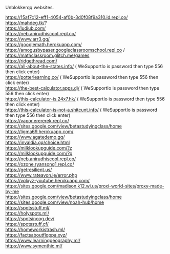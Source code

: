 Unblokkerqq websites.

https://15af7c12-eff1-4054-af0b-3d0f08f9a310.id.repl.co/                  
https://mahdeg.tk/?                  
https://ludiub.com/                  
https://neb.anirudhiscool.repl.co/                  
https://www.arr3.gq/                  
https://googlemath.herokuapp.com/                  
https://amogusbypaser.googleclassroomschool.repl.co                  /
https://mathclassroom.glitch.me/games                  
https://ridgethread.com/                  
https://all-about-the-states.info/ ( WeSupportIo is password then type 556 then click enter)                  
https://potterlearning.co/  ( WeSupportIo is password then type 556 then click enter)                  
https://the-best-calculator.apps.dj/ ( WeSupportIo is password then type 556 then click enter)                  
https://this-calculator-is.24x7.hk/ ( WeSupportIo is password then type 556 then click enter)                  
https://this-calculator-is-not-a.shitcunt.info/ ( WeSupportIo is password then type 556 then click enter)                  
https://vapor.erererek.repl.co/                  
https://sites.google.com/view/betastudyingclass/home                  
https://ligma69.herokuapp.com/                  
https://www.agatedemo.gq/                   
https://invaldia.gq/choice.html                   
https://milklookupguide.com/?z                   
https://milklookupguide.com/?g                   
https://neb.anirudhiscool.repl.co/                   
https://ozone.ryansong1.repl.co/                   
https://getresilient.us/                   
https://www.rateavon.je/error.php                   
https://volxyz-youtube.herokuapp.com/                   
https://sites.google.com/madison.k12.wi.us/proxi-world-sites/proxy-made-by-me                   
https://sites.google.com/view/betastudyingclass/home                   
https://sites.google.com/view/noah-hub/home                  
https://spotsstuff.ml/                  
https://holyspots.ml/                  
https://spotsincog.dev/                  
https://spotsstuff.cf/                  
https://homeworkistrash.ml/                  
https://factsaboutfloppa.xyz/                  
https://www.learninggeography.ml/                  
https://www.symenthic.ml/                   
